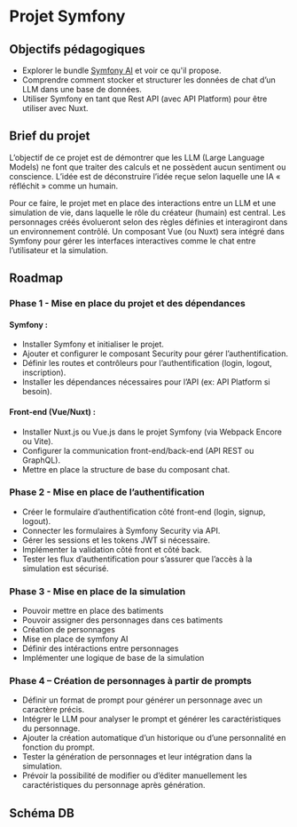 # Projet Symfony

## Objectifs pédagogiques

* Explorer le bundle [Symfony AI](https://github.com/symfony/ai) et voir ce qu'il propose.
* Comprendre comment stocker et structurer les données de chat d’un LLM dans une base de données.
* Utiliser Symfony en tant que Rest API (avec API Platform) pour être utiliser avec Nuxt.

## Brief du projet

L’objectif de ce projet est de démontrer que les LLM (Large Language Models) ne font que traiter des calculs et ne possèdent aucun sentiment ou conscience. 
L’idée est de déconstruire l’idée reçue selon laquelle une IA « réfléchit » comme un humain.

Pour ce faire, le projet met en place des interactions entre un LLM et une simulation de vie, dans laquelle le rôle du créateur (humain) est central. 
Les personnages créés évolueront selon des règles définies et interagiront dans un environnement contrôlé.
Un composant Vue (ou Nuxt) sera intégré dans Symfony pour gérer les interfaces interactives comme le chat entre l’utilisateur et la simulation.

## Roadmap

### Phase 1 - Mise en place du projet et des dépendances

#### Symfony :
* Installer Symfony et initialiser le projet.
* Ajouter et configurer le composant Security pour gérer l’authentification.
* Définir les routes et contrôleurs pour l’authentification (login, logout, inscription).
* Installer les dépendances nécessaires pour l’API (ex: API Platform si besoin).

#### Front-end (Vue/Nuxt) :
* Installer Nuxt.js ou Vue.js dans le projet Symfony (via Webpack Encore ou Vite).
* Configurer la communication front-end/back-end (API REST ou GraphQL).
* Mettre en place la structure de base du composant chat.

### Phase 2 - Mise en place de l’authentification

* Créer le formulaire d’authentification côté front-end (login, signup, logout).
* Connecter les formulaires à Symfony Security via API.
* Gérer les sessions et les tokens JWT si nécessaire.
* Implémenter la validation côté front et côté back.
* Tester les flux d’authentification pour s’assurer que l’accès à la simulation est sécurisé.

### Phase 3 - Mise en place de la simulation

* Pouvoir mettre en place des batiments
* Pouvoir assigner des personnages dans ces batiments
* Création de personnages
* Mise en place de symfony AI
* Définir des intéractions entre personnages
* Implémenter une logique de base de la simulation

### Phase 4 – Création de personnages à partir de prompts

* Définir un format de prompt pour générer un personnage avec un caractère précis.
* Intégrer le LLM pour analyser le prompt et générer les caractéristiques du personnage.
* Ajouter la création automatique d’un historique ou d’une personnalité en fonction du prompt.
* Tester la génération de personnages et leur intégration dans la simulation.
* Prévoir la possibilité de modifier ou d’éditer manuellement les caractéristiques du personnage après génération.

## Schéma DB

```mermaid 

```